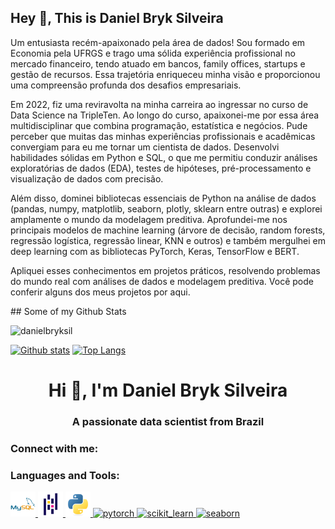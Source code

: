 ## Hey 👋, This is Daniel Bryk Silveira
<p align='left'>Um entusiasta recém-apaixonado pela área de dados! Sou formado em Economia pela UFRGS e trago uma sólida experiência profissional no mercado financeiro, tendo atuado em bancos, family offices, startups e gestão de recursos. Essa trajetória enriqueceu minha visão e proporcionou uma compreensão profunda dos desafios empresariais.

Em 2022, fiz uma reviravolta na minha carreira ao ingressar no curso de Data Science na TripleTen. Ao longo do curso, apaixonei-me por essa área multidisciplinar que combina programação, estatística e negócios. Pude perceber que muitas das minhas experiências profissionais e acadêmicas convergiam para eu me tornar um cientista de dados. Desenvolvi habilidades sólidas em Python e SQL, o que me permitiu conduzir análises exploratórias de dados (EDA), testes de hipóteses, pré-processamento e visualização de dados com precisão.

Além disso, dominei bibliotecas essenciais de Python na análise de dados (pandas, numpy, matplotlib, seaborn, plotly, sklearn entre outras) e explorei amplamente o mundo da modelagem preditiva. Aprofundei-me nos principais modelos de machine learning (árvore de decisão, random forests, regressão logística, regressão linear, KNN e outros) e também mergulhei em deep learning com as bibliotecas PyTorch, Keras, TensorFlow e BERT.

Apliquei esses conhecimentos em projetos práticos, resolvendo problemas do mundo real com análises de dados e modelagem preditiva. Você pode conferir alguns dos meus projetos por aqui.

</p>
## Some of my Github Stats
<p align=left> <img src=https://komarev.com/ghpvc/?username=danielbryksil alt=danielbryksil /> </p>

[![Github stats](https://github-readme-stats.vercel.app/api?username=danielbryksil&show_icons=true&include_all_commits=true)](https://github.com/danielbryksil/github-readme-stats)
[![Top Langs](https://github-readme-stats.vercel.app/api/top-langs/?username=danielbryksil&layout=compact)](https://github.com/danielbryksil/github-readme-stats)

<h1 align="center">Hi 👋, I'm Daniel Bryk Silveira</h1>
<h3 align="center">A passionate data scientist from Brazil</h3>

<h3 align="left">Connect with me:</h3>
<p align="left">
</p>

<h3 align="left">Languages and Tools:</h3>
<p align="left"> <a href="https://www.mysql.com/" target="_blank" rel="noreferrer"> <img src="https://raw.githubusercontent.com/devicons/devicon/master/icons/mysql/mysql-original-wordmark.svg" alt="mysql" width="40" height="40"/> </a> <a href="https://pandas.pydata.org/" target="_blank" rel="noreferrer"> <img src="https://raw.githubusercontent.com/devicons/devicon/2ae2a900d2f041da66e950e4d48052658d850630/icons/pandas/pandas-original.svg" alt="pandas" width="40" height="40"/> </a> <a href="https://www.python.org" target="_blank" rel="noreferrer"> <img src="https://raw.githubusercontent.com/devicons/devicon/master/icons/python/python-original.svg" alt="python" width="40" height="40"/> </a> <a href="https://pytorch.org/" target="_blank" rel="noreferrer"> <img src="https://www.vectorlogo.zone/logos/pytorch/pytorch-icon.svg" alt="pytorch" width="40" height="40"/> </a> <a href="https://scikit-learn.org/" target="_blank" rel="noreferrer"> <img src="https://upload.wikimedia.org/wikipedia/commons/0/05/Scikit_learn_logo_small.svg" alt="scikit_learn" width="40" height="40"/> </a> <a href="https://seaborn.pydata.org/" target="_blank" rel="noreferrer"> <img src="https://seaborn.pydata.org/_images/logo-mark-lightbg.svg" alt="seaborn" width="40" height="40"/> </a> </p>
